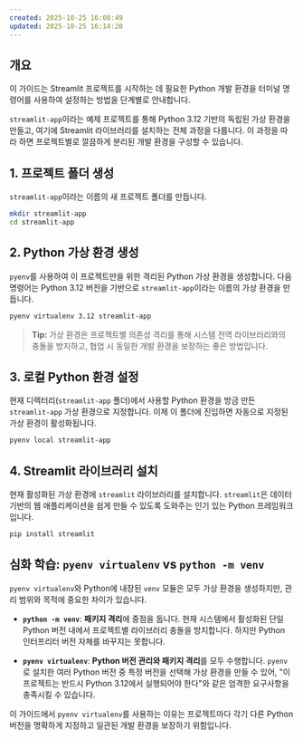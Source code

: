 ```yaml
---
created: 2025-10-25 16:08:49
updated: 2025-10-25 16:14:20
---
```

## 개요

이 가이드는 Streamlit 프로젝트를 시작하는 데 필요한 Python 개발 환경을 터미널 명령어를 사용하여 설정하는 방법을 단계별로 안내합니다.

`streamlit-app`이라는 예제 프로젝트를 통해 Python 3.12 기반의 독립된 가상 환경을 만들고, 여기에 Streamlit 라이브러리를 설치하는 전체 과정을 다룹니다. 이 과정을 따라 하면 프로젝트별로 깔끔하게 분리된 개발 환경을 구성할 수 있습니다.

## 1. 프로젝트 폴더 생성

`streamlit-app`이라는 이름의 새 프로젝트 폴더를 만듭니다.

```bash
mkdir streamlit-app
cd streamlit-app
```

## 2. Python 가상 환경 생성

`pyenv`를 사용하여 이 프로젝트만을 위한 격리된 Python 가상 환경을 생성합니다. 다음 명령어는 Python 3.12 버전을 기반으로 `streamlit-app`이라는 이름의 가상 환경을 만듭니다.

```bash
pyenv virtualenv 3.12 streamlit-app
```

> **Tip:** 가상 환경은 프로젝트별 의존성 격리를 통해 시스템 전역 라이브러리와의 충돌을 방지하고, 협업 시 동일한 개발 환경을 보장하는 좋은 방법입니다.

## 3. 로컬 Python 환경 설정

현재 디렉터리(`streamlit-app` 폴더)에서 사용할 Python 환경을 방금 만든 `streamlit-app` 가상 환경으로 지정합니다.  이제 이 폴더에 진입하면 자동으로 지정된 가상 환경이 활성화됩니다.

```bash
pyenv local streamlit-app
```

## 4. Streamlit 라이브러리 설치

현재 활성화된 가상 환경에 `streamlit` 라이브러리를 설치합니다. `streamlit`은 데이터 기반의 웹 애플리케이션을 쉽게 만들 수 있도록 도와주는 인기 있는 Python 프레임워크입니다.

```bash
pip install streamlit
```


## 심화 학습: `pyenv virtualenv` vs `python -m venv`

`pyenv virtualenv`와 Python에 내장된 `venv` 모듈은 모두 가상 환경을 생성하지만, 관리 범위와 목적에 중요한 차이가 있습니다.

-   **`python -m venv`**: **패키지 격리**에 중점을 둡니다. 현재 시스템에서 활성화된 단일 Python 버전 내에서 프로젝트별 라이브러리 충돌을 방지합니다. 하지만 Python 인터프리터 버전 자체를 바꾸지는 못합니다.

-   **`pyenv virtualenv`**: **Python 버전 관리와 패키지 격리**를 모두 수행합니다. `pyenv`로 설치한 여러 Python 버전 중 특정 버전을 선택해 가상 환경을 만들 수 있어, "이 프로젝트는 반드시 Python 3.12에서 실행되어야 한다"와 같은 엄격한 요구사항을 충족시킬 수 있습니다.

이 가이드에서 `pyenv virtualenv`를 사용하는 이유는 프로젝트마다 각기 다른 Python 버전을 명확하게 지정하고 일관된 개발 환경을 보장하기 위함입니다.

